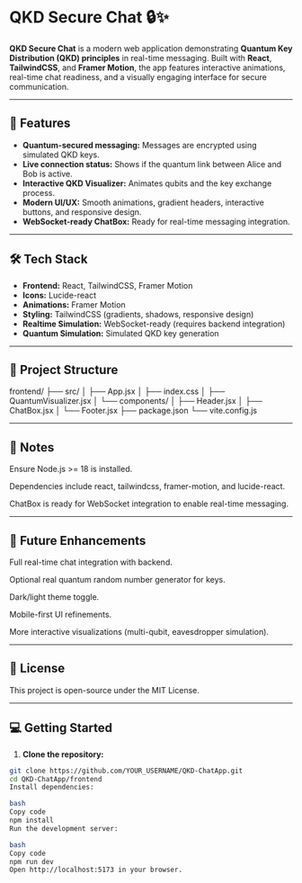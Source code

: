 # QKD Secure Chat 🔒✨

**QKD Secure Chat** is a modern web application demonstrating **Quantum Key Distribution (QKD) principles** in real-time messaging. Built with **React**, **TailwindCSS**, and **Framer Motion**, the app features interactive animations, real-time chat readiness, and a visually engaging interface for secure communication.

---

## 🚀 Features

- **Quantum-secured messaging:** Messages are encrypted using simulated QKD keys.  
- **Live connection status:** Shows if the quantum link between Alice and Bob is active.  
- **Interactive QKD Visualizer:** Animates qubits and the key exchange process.  
- **Modern UI/UX:** Smooth animations, gradient headers, interactive buttons, and responsive design.  
- **WebSocket-ready ChatBox:** Ready for real-time messaging integration.  

---

## 🛠️ Tech Stack

- **Frontend:** React, TailwindCSS, Framer Motion  
- **Icons:** Lucide-react  
- **Animations:** Framer Motion  
- **Styling:** TailwindCSS (gradients, shadows, responsive design)  
- **Realtime Simulation:** WebSocket-ready (requires backend integration)  
- **Quantum Simulation:** Simulated QKD key generation  

---

## 📁 Project Structure

frontend/
├── src/
│ ├── App.jsx
│ ├── index.css
│ ├── QuantumVisualizer.jsx
│ └── components/
│ ├── Header.jsx
│ ├── ChatBox.jsx
│ └── Footer.jsx
├── package.json
└── vite.config.js

---

## 🔧 Notes

Ensure Node.js >= 18 is installed.

Dependencies include react, tailwindcss, framer-motion, and lucide-react.

ChatBox is ready for WebSocket integration to enable real-time messaging.

---

## 📖 Future Enhancements

Full real-time chat integration with backend.

Optional real quantum random number generator for keys.

Dark/light theme toggle.

Mobile-first UI refinements.

More interactive visualizations (multi-qubit, eavesdropper simulation).

---

## 📝 License

This project is open-source under the MIT License.

---

## 💻 Getting Started

1. **Clone the repository:**

```bash
git clone https://github.com/YOUR_USERNAME/QKD-ChatApp.git
cd QKD-ChatApp/frontend
Install dependencies:

bash
Copy code
npm install
Run the development server:

bash
Copy code
npm run dev
Open http://localhost:5173 in your browser.


